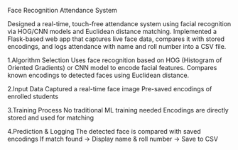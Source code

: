 Face Recognition Attendance System

Designed a real-time, touch-free attendance system using facial recognition via HOG/CNN models and Euclidean distance matching. Implemented a Flask-based web app that captures live face data, compares it with stored encodings, and logs attendance with name and roll number into a CSV file.

1.Algorithm Selection
  Uses face recognition based on HOG (Histogram of Oriented Gradients) or CNN model to encode facial features.
  Compares known encodings to detected faces using Euclidean distance.

2.Input Data
  Captured a real-time face image
  Pre-saved encodings of enrolled students
  
3.Training Process
  No traditional ML training needed
  Encodings are directly stored and used for matching
  
4.Prediction & Logging
  The detected face is compared with saved encodings
  If match found → Display name & roll number → Save to CSV
  
